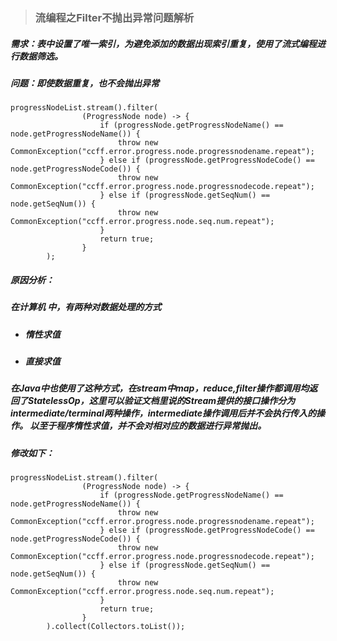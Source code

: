 > ###  流编程之Filter不抛出异常问题解析



##### 需求：表中设置了唯一索引，为避免添加的数据出现索引重复，使用了流式编程进行数据筛选。



##### 问题：即使数据重复，也不会抛出异常

##### 

```
progressNodeList.stream().filter(
                (ProgressNode node) -> {
                    if (progressNode.getProgressNodeName() == node.getProgressNodeName()) {
                        throw new CommonException("ccff.error.progress.node.progressnodename.repeat");
                    } else if (progressNode.getProgressNodeCode() == node.getProgressNodeCode()) {
                        throw new CommonException("ccff.error.progress.node.progressnodecode.repeat");
                    } else if (progressNode.getSeqNum() == node.getSeqNum()) {
                        throw new CommonException("ccff.error.progress.node.seq.num.repeat");
                    }
                    return true;
                }
        );
```

##### 原因分析：

##### 在计算机 中，有两种对数据处理的方式

* ##### 惰性求值

* ##### 直接求值

##### 在Java中也使用了这种方式，在stream中map，reduce,filter操作都调用均返回了StatelessOp，这里可以验证文档里说的Stream提供的接口操作分为*intermediate/terminal*两种操作，intermediate操作调用后并不会执行传入的操作。 以至于程序惰性求值，并不会对相对应的数据进行异常抛出。



##### 修改如下：

```
progressNodeList.stream().filter(
                (ProgressNode node) -> {
                    if (progressNode.getProgressNodeName() == node.getProgressNodeName()) {
                        throw new CommonException("ccff.error.progress.node.progressnodename.repeat");
                    } else if (progressNode.getProgressNodeCode() == node.getProgressNodeCode()) {
                        throw new CommonException("ccff.error.progress.node.progressnodecode.repeat");
                    } else if (progressNode.getSeqNum() == node.getSeqNum()) {
                        throw new CommonException("ccff.error.progress.node.seq.num.repeat");
                    }
                    return true;
                }
        ).collect(Collectors.toList());
```

